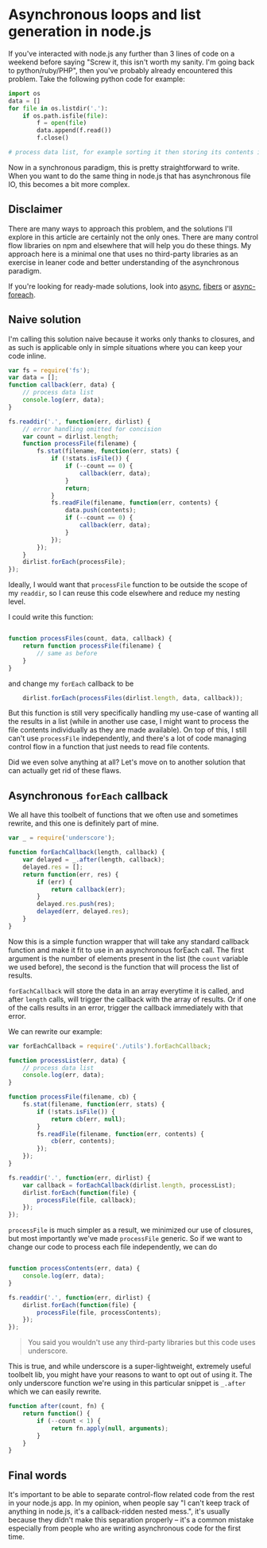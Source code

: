 <!-- title: Asynchronous loops and list generation in node.js -->
<!-- tags: node.js, dev, code, javascript, underscore, async -->
# Asynchronous loops and list generation in node.js

If you've interacted with node.js any further than 3 lines of code on a weekend
before saying "Screw it, this isn't worth my sanity. I'm going back to
python/ruby/PHP", then you've probably already encountered this problem. Take
the following python code for example:

```python
import os
data = []
for file in os.listdir('.'):
    if os.path.isfile(file):
        f = open(file)
        data.append(f.read())
        f.close()

# process data list, for example sorting it then storing its contents in redis
```

Now in a synchronous paradigm, this is pretty straightforward to write. When
you want to do the same thing in node.js that has asynchronous file IO, this
becomes a bit more complex.

## Disclaimer

There are many ways to approach this problem, and the solutions I'll explore
in this article are certainly not the only ones. There are many control flow
libraries on npm and elsewhere that will help you do these things.
My approach here is a minimal one that uses no third-party libraries as an
exercise in leaner code and better understanding of the asynchronous paradigm.

If you're looking for ready-made solutions, look into
[async](https://github.com/caolan/async),
[fibers](https://github.com/laverdet/node-fibers) or
[async-foreach](https://www.npmjs.com/package/async-foreach).

## Naive solution

I'm calling this solution naive because it works only thanks to closures, and
as such is applicable only in simple situations where you can keep your code
inline.

```javascript
var fs = require('fs');
var data = [];
function callback(err, data) {
    // process data list
    console.log(err, data);
}

fs.readdir('.', function(err, dirlist) {
    // error handling omitted for concision
    var count = dirlist.length;
    function processFile(filename) {
        fs.stat(filename, function(err, stats) {
            if (!stats.isFile()) {
                if (--count == 0) {
                    callback(err, data);
                }
                return;
            }
            fs.readFile(filename, function(err, contents) {
                data.push(contents);
                if (--count == 0) {
                    callback(err, data);
                }
            });
        });
    }
    dirlist.forEach(processFile);
});
```
Ideally, I would want that `processFile` function to be outside the scope of
my `readdir`, so I can reuse this code elsewhere and reduce my nesting
level.

I could write this function:
```javascript

function processFiles(count, data, callback) {
    return function processFile(filename) {
        // same as before
    }
}
```

and change my `forEach` callback to be
```javascript
    dirlist.forEach(processFiles(dirlist.length, data, callback));
```

But this function is still very specifically handling my use-case of wanting
all the results in a list (while in another use case, I might want to process
the file contents individually as they are made available).
On top of this, I still can't use `processFile` independently, and there's a
lot of code managing control flow in a function that just needs to read file
contents.

Did we even solve anything at all? Let's move on to another solution that
can actually get rid of these flaws.

## Asynchronous `forEach` callback

We all have this toolbelt of functions that we often use and sometimes rewrite,
and this one is definitely part of mine.

```javascript
var _ = require('underscore');

function forEachCallback(length, callback) {
    var delayed = _.after(length, callback);
    delayed.res = [];
    return function(err, res) {
        if (err) {
            return callback(err);
        }
        delayed.res.push(res);
        delayed(err, delayed.res);
    }
}

```

Now this is a simple function wrapper that will take any standard callback
function and make it fit to use in an asynchronous forEach call. The first
argument is the number of elements present in the list (the `count` variable
we used before), the second is the function that will process the list of
results.

`forEachCallback` will store the data in an array everytime it is called, and
after `length` calls, will trigger the callback with the array of results. Or
if one of the calls results in an error, trigger the callback immediately with
that error.

We can rewrite our example:

```javascript
var forEachCallback = require('./utils').forEachCallback;

function processList(err, data) {
    // process data list
    console.log(err, data);
}

function processFile(filename, cb) {
    fs.stat(filename, function(err, stats) {
        if (!stats.isFile()) {
            return cb(err, null);
        }
        fs.readFile(filename, function(err, contents) {
            cb(err, contents);
        });
    });
}

fs.readdir('.', function(err, dirlist) {
    var callback = forEachCallback(dirlist.length, processList);
    dirlist.forEach(function(file) {
        processFile(file, callback);
    });
});

```

`processFile` is much simpler as a result, we minimized our use of closures,
but most importantly we've made `processFile` generic. So if we want to change
our code to process each file independently, we can do

```javascript

function processContents(err, data) {
    console.log(err, data);
}

fs.readdir('.', function(err, dirlist) {
    dirlist.forEach(function(file) {
        processFile(file, processContents);
    });
});
```

> You said you wouldn't use any third-party libraries but this code uses
> underscore.

This is true, and while underscore is a super-lightweight, extremely useful
toolbelt lib, you might have your reasons to want to opt out of using it.
The only underscore function we're using in this particular snippet is
`_.after` which we can easily rewrite.

```javascript
function after(count, fn) {
    return function() {
        if (--count < 1) {
            return fn.apply(null, arguments);
        }
    }
}

```

## Final words

It's important to be able to separate control-flow related code from the rest
in your node.js app. In my opinion, when people say "I can't keep track of
anything in node.js, it's a callback-ridden nested mess.", it's usually because
they didn't make this separation properly &ndash; it's a common mistake
especially from people who are writing asynchronous code for the first time.
